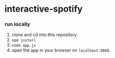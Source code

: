 # interactive-spotify

### run locally

1. clone and cd into this repository.
2. `npm install`
3. `node app.js`
4. open the app in your browser on `localhost:8888`.